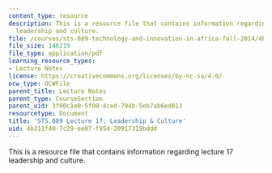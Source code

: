 ```yaml
---
content_type: resource
description: This is a resource file that contains information regarding lecture 17
  leadership and culture.
file: /courses/sts-089-technology-and-innovation-in-africa-fall-2014/4b311f407c29ee07f95420917319bddd_MITSTS_089F14_Lecture17.pdf
file_size: 146219
file_type: application/pdf
learning_resource_types:
- Lecture Notes
license: https://creativecommons.org/licenses/by-nc-sa/4.0/
ocw_type: OCWFile
parent_title: Lecture Notes
parent_type: CourseSection
parent_uid: 3f00c1e0-5f09-4ced-794b-5eb7ab6ed613
resourcetype: Document
title: 'STS.089 Lecture 17: Leadership & Culture'
uid: 4b311f40-7c29-ee07-f954-20917319bddd
---
```

This is a resource file that contains information regarding lecture 17 leadership and culture.